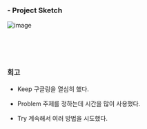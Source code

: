 





### - Project Sketch
  ![image](https://github.com/whtnals135/Aiffel_Main_Quest/assets/149548856/3fb1b3de-84ea-4747-bb75-f35427f1a1d7)



<br>  
<br>  
<br>  

### 회고 

- Keep
구글링을 열심히 했다.

- Problem
주제를 정하는데 시간을 많이 사용했다.

- Try
계속해서 여러 방법을 시도했다.
